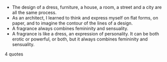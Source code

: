  - The design of a dress, furniture, a house, a room, a street and a city are all the same process.
 - As an architect, I learned to think and express myself on flat forms, on paper, and to imagine the contour of the lines of a design.
 - A fragrance always combines femininity and sensuality.
 - A fragrance is like a dress, an expression of personality. It can be both erotic or powerful, or both, but it always combines femininity and sensuality.

4 quotes